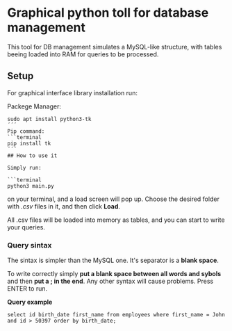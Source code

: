 # Graphical python toll for database management

This tool for DB management simulates a MySQL-like structure, with tables beeing loaded into RAM for queries to be processed.

## Setup

For graphical interface library installation run:

Packege Manager:
```terminal
sudo apt install python3-tk
´´´
Pip command:
```terminal
pip install tk
´´´
## How to use it

Simply run:

```terminal
python3 main.py
```

on your terminal, and a load screen will pop up. Choose the desired folder with _.csv_ files in it, and then click **Load**.

All .csv files will be loaded into memory as tables, and you can start to write your queries.

### Query sintax

The sintax is simpler than the MySQL one. It's separator is a **blank space**.

To write correctly simply **put a blank space between all words and sybols** and then **put a ; in the end**. Any other syntax will cause problems. Press ENTER to run.

**Query example**

```terminal
select id birth_date first_name from employees where first_name = John and id > 50397 order by birth_date;
```
